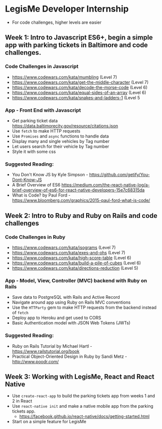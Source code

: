 # LegisMe Developer Internship
* For code challenges, higher levels are easier

## Week 1: Intro to Javascript ES6+, begin a simple app with parking tickets in Baltimore and code challenges.

### Code Challenges in Javascript
- https://www.codewars.com/kata/mumbling (Level 7)
- https://www.codewars.com/kata/get-the-middle-character (Level 7)
- https://www.codewars.com/kata/decode-the-morse-code (Level 6)
- https://www.codewars.com/kata/equal-sides-of-an-array (Level 6)
- https://www.codewars.com/kata/snakes-and-ladders-1 (Level 5

### App - Front End with Javascript
- Get parking ticket data https://data.baltimorecity.gov/resource/citations.json
- Use `fetch` to make HTTP requests
- Use `Promises` and `async` functions to handle data
- Display many and single vehicles by Tag number
- Let users search for their vehicle by Tag number
- Style it with some css

### Suggested Reading:
- You Don't Know JS by Kyle Simpson - https://github.com/getify/You-Dont-Know-JS
- A Brief Overview of ES6 https://medium.com/the-react-native-log/a-brief-overview-of-es6-for-react-native-developers-15e7c68315da
- What is Code? by Paul Ford - https://www.bloomberg.com/graphics/2015-paul-ford-what-is-code/

## Week 2: Intro to Ruby and Ruby on Rails and code challenges

### Code Challenges in Ruby
- https://www.codewars.com/kata/isograms (Level 7)
- https://www.codewars.com/kata/exes-and-ohs (Level 7)
- https://www.codewars.com/kata/high-score-table (Level 6)
- https://www.codewars.com/kata/build-a-pile-of-cubes (Level 6)
- https://www.codewars.com/kata/directions-reduction (Level 5)

### App - Model, View, Controller (MVC) backend with Ruby on Rails
- Save data to PostgreSQL with Rails and Active Record
- Navigate around app using Ruby on Rails MVC conventions
- Use the `HTTParty` gem to make HTTP requests from the backend instead of `fetch`
- Deploy app to Heroku and get used to CORS
- Basic Authentication model with JSON Web Tokens (JWTs)

### Suggested Reading:
- Ruby on Rails Tutorial by Michael Hartl - https://www.railstutorial.org/book
- Practical Object-Oriented Design in Ruby by Sandi Metz - http://www.poodr.com/

## Week 3: Working with LegisMe, React and React Native
- Use `create-react-app` to build the parking tickets app from weeks 1 and 2 in React
- Use `react-native init` and make a native mobile app from the parking tickets app.
  - https://facebook.github.io/react-native/docs/getting-started.html
- Start on a simple feature for LegisMe
